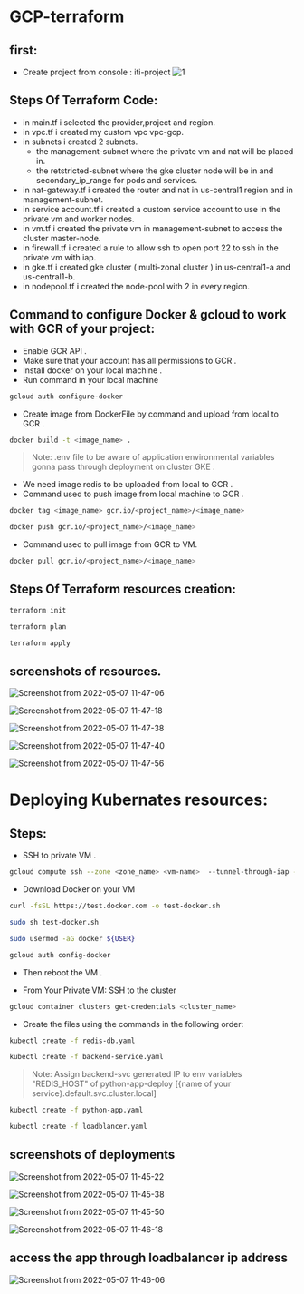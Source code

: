 # GCP-terraform

## first:
- Create project from console : iti-project
![1](https://user-images.githubusercontent.com/95745245/167253127-0a76faf1-e4b9-49c9-ba72-933d4e774251.png)

## Steps Of Terraform Code:

- in main.tf i selected the provider,project and region.
- in vpc.tf i created my custom vpc vpc-gcp.
- in subnets i created 2 subnets.
  - the management-subnet where the private vm and nat will be placed in.
  - the retstricted-subnet where the gke cluster node will be in and secondary_ip_range for pods and services.
- in nat-gateway.tf i created the router and nat in us-central1 region and in management-subnet.
- in service account.tf i created a custom service account to use in the private vm and worker nodes.
- in vm.tf i created the private vm in management-subnet to access the cluster master-node.
- in firewall.tf i created a rule to allow ssh to open port 22 to ssh in the private vm with iap.
- in gke.tf i created gke cluster ( multi-zonal cluster ) in us-central1-a and us-central1-b.
- in nodepool.tf i created the node-pool with 2 in every region.


## Command to configure Docker & gcloud to work with GCR of your project:
* Enable GCR API .
* Make sure that your account has all permissions to GCR .
* Install docker on your local machine .
* Run command in your local machine
```sh
gcloud auth configure-docker
```

* Create image from DockerFile by command and upload from local to GCR .
```sh
docker build -t <image_name> .
```
> Note: .env file to be aware of application environmental variables gonna pass through deployment on cluster GKE .

* We need image redis to be uploaded from local to GCR .
* Command used to push image from local machine to GCR .
```sh
docker tag <image_name> gcr.io/<project_name>/<image_name>
```
```sh
docker push gcr.io/<project_name>/<image_name>
```
* Command used to pull image from GCR to VM.

```sh
docker pull gcr.io/<project_name>/<image_name>
```

## Steps Of Terraform resources creation:

```sh
terraform init 
```
```sh
terraform plan 
```
```sh
terraform apply 
```

## screenshots of resources.

![Screenshot from 2022-05-07 11-47-06](https://user-images.githubusercontent.com/95745245/167253979-790d62a3-5bb9-4c3d-aeaa-056562b4ddcb.png)

![Screenshot from 2022-05-07 11-47-18](https://user-images.githubusercontent.com/95745245/167253987-4d0cad75-e0bf-4a75-8003-d85d4d95facc.png)

![Screenshot from 2022-05-07 11-47-38](https://user-images.githubusercontent.com/95745245/167253991-fe282822-19ef-424d-a650-6ee6a59840f1.png)

![Screenshot from 2022-05-07 11-47-40](https://user-images.githubusercontent.com/95745245/167253994-debf5364-ef04-4e8f-b3bc-4af4151d64b5.png)

![Screenshot from 2022-05-07 11-47-56](https://user-images.githubusercontent.com/95745245/167254001-b52f2b6b-b731-40cc-a2f3-fdcbd34cc02a.png)


# Deploying Kubernates resources:

## Steps:
* SSH to private VM .
```sh
gcloud compute ssh --zone <zone_name> <vm-name>  --tunnel-through-iap --project <project_name>
```
* Download Docker on your VM
```sh
curl -fsSL https://test.docker.com -o test-docker.sh 
```
```sh
sudo sh test-docker.sh
```
```sh
sudo usermod -aG docker ${USER}
```
```sh
gcloud auth config-docker
```
- Then reboot the VM .

* From Your Private VM: SSH to the cluster
```sh
gcloud container clusters get-credentials <cluster_name>
```

* Create the files using the commands in the following order:
```sh
kubectl create -f redis-db.yaml
```
```sh
kubectl create -f backend-service.yaml
```
> Note: Assign backend-svc generated IP to env variables "REDIS_HOST" of python-app-deploy                                                                                          [{name of your service}.default.svc.cluster.local]

```sh
kubectl create -f python-app.yaml
```
```sh
kubectl create -f loadblancer.yaml
```

## screenshots of deployments


![Screenshot from 2022-05-07 11-45-22](https://user-images.githubusercontent.com/95745245/167254117-6b4d23b7-671b-4d7f-9ae6-c4f728c8c677.png)

![Screenshot from 2022-05-07 11-45-38](https://user-images.githubusercontent.com/95745245/167254121-0c0ca92b-2e34-4b43-b9fd-deeca3dcea4b.png)

![Screenshot from 2022-05-07 11-45-50](https://user-images.githubusercontent.com/95745245/167254125-2dd003ac-9705-417d-9a31-cfd1f572853c.png)

![Screenshot from 2022-05-07 11-46-18](https://user-images.githubusercontent.com/95745245/167254129-3cf75b88-4338-4b57-8622-c9dc9d625b16.png)

## access the app through loadbalancer ip address

![Screenshot from 2022-05-07 11-46-06](https://user-images.githubusercontent.com/95745245/167254190-d268a5e3-369f-48b0-baa4-a15cc4831479.png)
